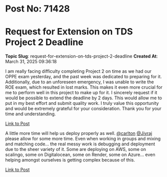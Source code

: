# Post No: 71428
# Request for Extension on TDS Project 2 Deadline
**Topic Slug**: request-for-extension-on-tds-project-2-deadline
**Created At**: March 31, 2025 09:36:18

I am really facing difficulty completing Project 2 on time as we had our OPPE exam yesterday, and the past week was dedicated to preparing for it. Additionally, due to an unforeseen emergency, I was unable to write the ROE exam, which resulted in lost marks. This makes it even more crucial for me to perform well in this project to make up for it.
I sincerely request if it would be possible to extend the deadline by 2 days. This would allow me to put in my best effort and submit quality work. I truly value this opportunity and would be extremely grateful for your consideration.
Thank you for your time and understanding.

[Link to Post](https://discourse.onlinedegree.iitm.ac.in/t/request-for-extension-on-tds-project-2-deadline/613806)

A little more time will help us deploy properly as well. <a class="mention" href="/u/carlton">@carlton</a> <a class="mention" href="/u/jivraj">@Jivraj</a> please allow for some more time. Even when working in groups and mixing and matching code… the real messy work is debugging and deployment due to the sheer variety of it. Some are deploying on AWS, some on scalingo, some on Digitalocean, some on Render, some on Azure… even helping amongst ourselves is getting complex because of this.

[Link to Post](https://discourse.onlinedegree.iitm.ac.in/t/request-for-extension-on-tds-project-2-deadline/613975)

